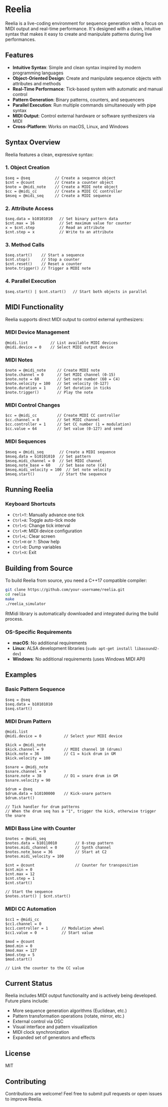 # Reelia

Reelia is a live-coding environment for sequence generation with a focus on MIDI output and real-time performance. It's designed with a clean, intuitive syntax that makes it easy to create and manipulate patterns during live performances.

## Features

- **Intuitive Syntax**: Simple and clean syntax inspired by modern programming languages
- **Object-Oriented Design**: Create and manipulate sequence objects with attributes and methods
- **Real-Time Performance**: Tick-based system with automatic and manual control
- **Pattern Generation**: Binary patterns, counters, and sequencers
- **Parallel Execution**: Run multiple commands simultaneously with pipe syntax
- **MIDI Output**: Control external hardware or software synthesizers via MIDI
- **Cross-Platform**: Works on macOS, Linux, and Windows

## Syntax Overview

Reelia features a clean, expressive syntax:

### 1. Object Creation

```
$seq = @seq           // Create a sequence object
$cnt = @count         // Create a counter object
$note = @midi_note    // Create a MIDI note object
$cc = @midi_cc        // Create a MIDI CC controller
$mseq = @midi_seq     // Create a MIDI sequence
```

### 2. Attribute Access

```
$seq.data = b10101010   // Set binary pattern data
$cnt.max = 16           // Set maximum value for counter
x = $cnt.step           // Read an attribute
$cnt.step = x           // Write to an attribute
```

### 3. Method Calls

```
$seq.start()    // Start a sequence
$cnt.stop()     // Stop a counter
$cnt.reset()    // Reset a counter
$note.trigger() // Trigger a MIDI note
```

### 4. Parallel Execution

```
$seq.start() | $cnt.start()   // Start both objects in parallel
```

## MIDI Functionality

Reelia supports direct MIDI output to control external synthesizers:

### MIDI Device Management

```
@midi.list          // List available MIDI devices
@midi.device = 0    // Select MIDI output device
```

### MIDI Notes

```
$note = @midi_note     // Create MIDI note
$note.channel = 0      // Set MIDI channel (0-15)
$note.note = 60        // Set note number (60 = C4)
$note.velocity = 100   // Set velocity (0-127)
$note.duration = 1     // Set duration in ticks
$note.trigger()        // Play the note
```

### MIDI Control Changes

```
$cc = @midi_cc         // Create MIDI CC controller
$cc.channel = 0        // Set MIDI channel
$cc.controller = 1     // Set CC number (1 = modulation)
$cc.value = 64         // Set value (0-127) and send
```

### MIDI Sequences

```
$mseq = @midi_seq       // Create a MIDI sequence
$mseq.data = b10101010  // Set pattern
$mseq.midi_channel = 0  // Set MIDI channel
$mseq.note_base = 60    // Set base note (C4)
$mseq.midi_velocity = 100  // Set note velocity
$mseq.start()           // Start the sequence
```

## Running Reelia

### Keyboard Shortcuts

- `Ctrl+T`: Manually advance one tick
- `Ctrl+A`: Toggle auto-tick mode
- `Ctrl+S`: Change tick interval
- `Ctrl+M`: MIDI device configuration
- `Ctrl+L`: Clear screen
- `Ctrl+H` or `?`: Show help
- `Ctrl+D`: Dump variables
- `Ctrl+X`: Exit

## Building from Source

To build Reelia from source, you need a C++17 compatible compiler:

```bash
git clone https://github.com/your-username/reelia.git
cd reelia
make
./reelia_simulator
```

RtMidi library is automatically downloaded and integrated during the build process.

### OS-Specific Requirements

- **macOS**: No additional requirements
- **Linux**: ALSA development libraries (`sudo apt-get install libasound2-dev`)
- **Windows**: No additional requirements (uses Windows MIDI API)

## Examples

### Basic Pattern Sequence

```
$seq = @seq
$seq.data = b10101010
$seq.start()
```

### MIDI Drum Pattern

```
@midi.list
@midi.device = 0          // Select your MIDI device

$kick = @midi_note
$kick.channel = 9         // MIDI channel 10 (drums)
$kick.note = 36           // C1 = kick drum in GM
$kick.velocity = 100

$snare = @midi_note
$snare.channel = 9
$snare.note = 38          // D1 = snare drum in GM
$snare.velocity = 90

$drum = @seq
$drum.data = b10100000    // Kick-snare pattern
$drum.start()

// Tick handler for drum patterns
// When the drum seq has a "1", trigger the kick, otherwise trigger the snare
```

### MIDI Bass Line with Counter

```
$notes = @midi_seq
$notes.data = b10110010        // 8-step pattern
$notes.midi_channel = 0        // Synth channel
$notes.note_base = 36          // Start at C2
$notes.midi_velocity = 100

$cnt = @count                  // Counter for transposition
$cnt.min = 0
$cnt.max = 12
$cnt.step = 1
$cnt.start()

// Start the sequence
$notes.start() | $cnt.start()
```

### MIDI CC Automation

```
$cc1 = @midi_cc
$cc1.channel = 0
$cc1.controller = 1      // Modulation wheel
$cc1.value = 0           // Start value

$mod = @count
$mod.min = 0
$mod.max = 127
$mod.step = 5
$mod.start()

// Link the counter to the CC value
```

## Current Status

Reelia includes MIDI output functionality and is actively being developed. Future plans include:

- More sequence generation algorithms (Euclidean, etc.)
- Pattern transformation operations (rotate, mirror, etc.)
- External control via OSC
- Visual interface and pattern visualization
- MIDI clock synchronization
- Expanded set of generators and effects

## License

MIT

## Contributing

Contributions are welcome! Feel free to submit pull requests or open issues to improve Reelia.
